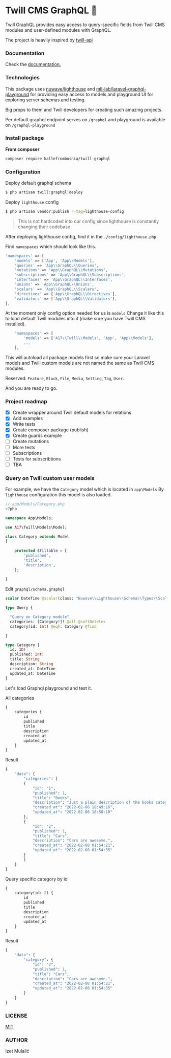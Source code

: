 # Twill CMS GraphQL :telescope:

Twill GraphQL provides easy access to query-specific fields from Twill CMS modules and user-defined modules with GraphQL.

The project is heavily inspired by [twill-api](https://github.com/area17/twill-api)


### Documentation

Check the [documentation.](https://github.com/kallefrombosnia/twill-graphql/tree/master/docs)

### Technologies 

This package uses [nuwave/lighthouse](https://github.com/nuwave/lighthouse) and [mll-lab/laravel-graphql-playground](https://github.com/mll-lab/laravel-graphql-playground) for providing easy access to models and playground UI for exploring server schemas and testing.

Big props to them and Twill developers for creating such amazing projects.

Per default graphql endpoint serves on `/graphql` and playground is available on `/graphql-playground`

### Install package

**From composer**

```sh
composer require kallefrombosnia/twill-graphql
```


### Configuration  

Deploy default graphql schema
```sh
$ php artisan twill:graphql:deploy
```

Deploy `lighthouse` config
```sh
$ php artisan vendor:publish --tag=lighthouse-config
```

> This is not hardcoded into our config since lighthouse is constantly changing their codebase

After deploying lighthouse config, find it in the `./config/lighthouse.php`

Find `namespaces` which should look like this.

```php
'namespaces' => [
    'models' => ['App', 'App\\Models'],
    'queries' => 'App\\GraphQL\\Queries',
    'mutations' => 'App\\GraphQL\\Mutations',
    'subscriptions' => 'App\\GraphQL\\Subscriptions',
    'interfaces' => 'App\\GraphQL\\Interfaces',
    'unions' => 'App\\GraphQL\\Unions',
    'scalars' => 'App\\GraphQL\\Scalars',
    'directives' => ['App\\GraphQL\\Directives'],
    'validators' => ['App\\GraphQL\\Validators'],
],
```

At the moment only config option needed for us is `models`
Change it like this to load default Twill modules into it (make sure you have Twill CMS installed).

```php
    'namespaces' => [
        'models' => ['A17\\Twill\\Models', 'App', 'App\\Models'],
        ...
    ],
```

This will autoload all package models first so make sure your Laravel models and Twill custom models are not named the same as Twill CMS modules.  

Reserved: `Feature`, `Block`, `File`, `Media`, `Setting`, `Tag`, `User`.  

And you are ready to go.

### Project roadmap

- [x] Create wrapper around Twill default models for relations
- [x] Add examples
- [x] Write tests
- [x] Create composer package (publish)
- [x] Create guards example
- [ ] Create mutations
- [ ] More tests
- [ ] Subscriptions
- [ ] Tests for subscribtions
- [ ] TBA

### Query on Twill custom user models 

For example, we have the `Category` model which is located in `app\Models`
By `lighthouse` configuration this model is also loaded.

```php
// app/Models/Category.php
<?php

namespace App\Models;

use A17\Twill\Models\Model;

class Category extends Model 
{
  
    protected $fillable = [
        'published',
        'title',
        'description',
    ];
    
}

```

Edit `graphql/schema.graphql`

```graphql
scalar DateTime @scalar(class: "Nuwave\\Lighthouse\\Schema\\Types\\Scalars\\DateTime")  

type Query {

  "Query on Category module"
  categories: [Category!]! @all @softDeletes
  category(id: Int! @eq): Category @find

} 

type Category {
  id: ID!
  published: Int!
  title: String
  description: String
  created_at: DateTime
  updated_at: DateTime
}

```

Let's load Graphql playground and test it.

All categories  

```graphql
{
    categories {
        id
        published
        title
        description
        created_at
        updated_at
    }
}
```

Result

```graphql
{
    "data": {
        "categories": [
        {
            "id": "1",
            "published": 1,
            "title": "Books",
            "description": "Just a plain description of the books category",
            "created_at": "2022-02-06 18:49:16",
            "updated_at": "2022-02-06 18:58:10"
        },
        {
            "id": "2",
            "published": 1,
            "title": "Cars",
            "description": "Cars are awesome.",
            "created_at": "2022-02-08 01:54:21",
            "updated_at": "2022-02-08 01:54:35"
        }
        ]
    }
}
```

Query specific category by id

```graphql
{
    category(id: 2) {
        id
        published
        title
        description
        created_at
        updated_at
    }
}
```

Result

```graphql
{
    "data": {
        "category": {
            "id": "2",
            "published": 1,
            "title": "Cars",
            "description": "Cars are awesome.",
            "created_at": "2022-02-08 01:54:21",
            "updated_at": "2022-02-08 01:54:35"
        }
    }
}
```

### LICENSE
[MIT](https://github.com/kallefrombosnia/twill-graphql/blob/master/LICENSE.md) 

### AUTHOR
Izet Mulalić

    